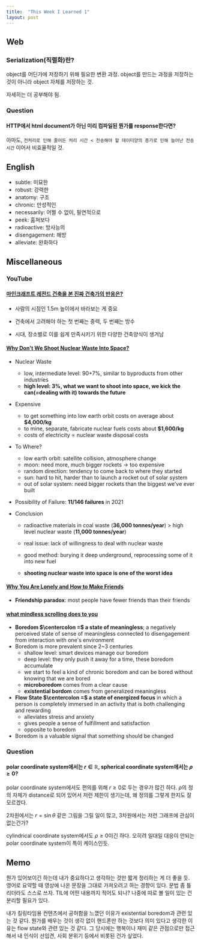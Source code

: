 ```yaml
---
title:  "This Week I Learned 1"
layout: post
---
```

## Web

### Serialization(직렬화)란?

object를 어딘가에 저장하기 위해 필요한 변환 과정. object를 만드는 과정을 저장하는 것이 아니라 object 자체를 저장하는 것. 

자세히는 더 공부해야 됨. 



### Question

#### HTTP에서 html document가 아닌 미리 컴파일된 뭔가를 response한다면?

아마도, `전처리로 인해 줄어든 처리 시간 < 전송해야 할 데이터양의 증가로 인해 늘어난 전송 시간` 이어서 비효율적일 것. 





## English

- subtle: 미묘한
- robust: 강력한
- anatomy: 구조
- chronic: 만성적인
- necessarily: 어쩔 수 없이, 필연적으로
- peek: 훔쳐보다
- radioactive: 방사능의
- disengagement: 해방
- alleviate: 완화하다





## Miscellaneous

### YouTube

#### [마인크래프트 레전드 건축을 본 진짜 건축가의 반응은?](https://youtu.be/LbGlqmMINSA)

- 사람의 시점인 1.5m 높이에서 바라보는 게 중요

- 건축에서 고려해야 하는 첫 번째는 중력, 두 번째는 방수

- 시대, 장소별로 이를 쉽게 만족시키기 위한 다양한 건축양식이 생겨남

  

#### [Why Don't We Shoot Nuclear Waste Into Space?](https://youtu.be/Us2Z-WC9rao)

- Nuclear Waste
  - low, intermediate level: 90+7%, similar to byproducts from other industries
  - **high level: 3%, what we want to shoot into space, we kick the can(=dealing with it) towards the future**
  
- Expensive
  - to get something into low earth orbit costs on average about **$4,000/kg**
  - to mine, separate, fabricate nuclear fuels costs about **$1,600/kg**
  - costs of electricity $\propto$ nuclear waste disposal costs
  
- To Where?

  - low earth orbit: satellite collision, atmosphere change
  - moon: need more, much bigger rockets $\to$ too expensive
  - random direction: tendency to come back to where they started
  - sun: hard to hit, harder than to launch a rocket out of solar system
  - out of solar system: need bigger rockets than the biggest we've ever built

- Possibility of Failure: **11/146 failures** in 2021

- Conclusion

  - radioactive materials in coal waste (**36,000 tonnes/year**) $>$ high level nuclear waste (**11,000 tonnes/year**)

  - real issue: lack of willingness to deal with nuclear waste

  - good method: burying it deep underground, reprocessing some of it into new fuel

  - **shooting nuclear waste into space is one of the worst idea**

    

#### [Why You Are Lonely and How to Make Friends](https://youtu.be/I9hJ_Rux9y0)

- **Friendship paradox**: most people have fewer friends than their friends

  

#### [what mindless scrolling does to you](https://youtu.be/WEQTrW9NP68)

- **Boredom $\centercolon =$ a state of meaningless**; a negatively perceived state of sense of meaningless connected to disengagement from interaction with one's environment
- Boredom is more prevalent since 2~3 centuries
  - shallow level: smart devices manage our boredom
  - deep level: they only push it away for a time, these boredom accumulate
  - we start to feel a kind of chronic boredom and can be bored without knowing that we are bored
  - **microboredom** comes from a clear cause
  - **existential bordom** comes from generalized meaningless
- **Flow State $\centercolon =$ a state of energized focus** in which a person is completely immersed in an activity that is both challenging and rewarding
  - alleviates stress and anxiety
  - gives people a sense of fulfillment and satisfaction
  - opposite to boredom
- Boredom is a valuable signal that something should be changed



### Question

#### polar coordinate system에서는 $r \in \mathbb{R}$, spherical coordinate system에서는 $\rho \ge 0$?

polar coordinate system에서도 편의를 위해 $r \ge 0$로 두는 경우가 많긴 하다. 
$\rho$의 정의 자체가 distance로 되어 있어서 저런 제한이 생기는데, 왜 정의를 그렇게 한지도 잘 모르겠다. 

2차원에서는 $r=\sin\theta$ 같은 그림을 그릴 일이 많고, 3차원에서는 저런 그래프에 관심이 없는건가?

cylindrical coordinate system에서도 $\rho \ge 0$이긴 하다. 
오히려 일대일 대응이 안되는 polar coordinate system이 특이 케이스인듯.





## Memo

뭔가 있어보이긴 하는데 내가 중요하다고 생각하는 것만 짧게 정리하는 게 더 좋을 듯. 
영어로 요약할 때 영상에 나온 문장을 그대로 가져오려고 하는 경향이 있다. 문법 좀 틀리더라도 스스로 쓰자. 
TIL에 어떤 내용까지 적어도 되나? 나중에 따로 볼 일이 있는 건 분리할 필요가 있다. 

내가 킬링타임용 컨텐츠에서 공허함을 느꼈던 이유가 existential boredom과 관련 있는 것 같다. 
뭔가를 배우는 것이 생각 없이 핸드폰만 하는 것보다 의미 있다고 생각한 이유는 flow state와 관련 있는 것 같다. 그 당시에는 행복이나 재미 같은 관점으로만 접근해서 내 인식이 선입견, 사회 분위기 등에서 비롯된 건가 싶었다. 
